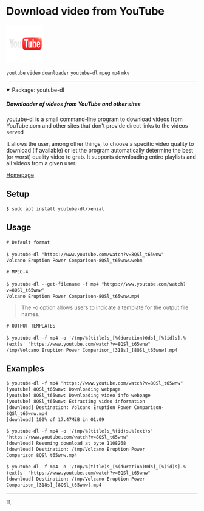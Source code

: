 # Download video from YouTube #

![YouTube Logo Image](assets/img/youtube-logo.png)

`youtube` `video` `downloader` `youtube-dl` `mpeg` `mp4` `mkv`

---

<details open>
  <summary>Package: youtube-dl</summary>
  <h5>Downloader of videos from YouTube and other sites</h5>
  <p>
    youtube-dl is a small command-line program to download videos from
    YouTube.com and other sites that don't provide direct links to the
    videos served
  </p>
  <p>
  It allows the user, among other things, to choose a specific video
  quality to download (if available) or let the program automatically
  determine the best (or worst) quality video to grab. It supports
  downloading entire playlists and all videos from a given user.
  </p>
  <div>
    <a href="https://rg3.github.com/youtube-dl/">Homepage</a>
  </div>
</details>

## Setup ##

```shell
$ sudo apt install youtube-dl/xenial
```

## Usage ##


```shell
# Default format

$ youtube-dl "https://www.youtube.com/watch?v=8QSl_t65wnw"
Volcano Eruption Power Comparison-8QSl_t65wnw.webm
```

```shell
# MPEG-4

$ youtube-dl --get-filename -f mp4 "https://www.youtube.com/watch?v=8QSl_t65wnw"
Volcano Eruption Power Comparison-8QSl_t65wnw.mp4
```

> The -o option allows users to indicate a template for the output file names.

```shell
# OUTPUT TEMPLATES

$ youtube-dl -f mp4 -o '/tmp/%(title)s_[%(duration)0ds]_[%(id)s].%(ext)s' "https://www.youtube.com/watch?v=8QSl_t65wnw"
/tmp/Volcano Eruption Power Comparison_[318s]_[8QSl_t65wnw].mp4
```

## Examples ##

```shell
$ youtube-dl -f mp4 "https://www.youtube.com/watch?v=8QSl_t65wnw"
[youtube] 8QSl_t65wnw: Downloading webpage
[youtube] 8QSl_t65wnw: Downloading video info webpage
[youtube] 8QSl_t65wnw: Extracting video information
[download] Destination: Volcano Eruption Power Comparison-8QSl_t65wnw.mp4
[download] 100% of 17.47MiB in 01:09
```

```shell
$ youtube-dl -f mp4 -o '/tmp/%(title)s_%(id)s.%(ext)s' "https://www.youtube.com/watch?v=8QSl_t65wnw"
[download] Resuming download at byte 1108268
[download] Destination: /tmp/Volcano Eruption Power Comparison_8QSl_t65wnw.mp4
```

```shell
$ youtube-dl -f mp4 -o '/tmp/%(title)s_[%(duration)0ds]_[%(id)s].%(ext)s' "https://www.youtube.com/watch?v=8QSl_t65wnw"
[download] Destination: /tmp/Volcano Eruption Power Comparison_[318s]_[8QSl_t65wnw].mp4
```

---

:scorpius:
